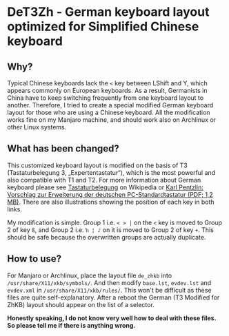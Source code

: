 # DeT3Zh - German keyboard layout optimized for Simplified Chinese keyboard

## Why?

Typical Chinese keyboards lack the `<` key between LShift and Y, which appears commonly on European keyboards. As a result, Germanists in China have to keep switching frequently from one keyboard layout to another. Therefore, I tried to create a special modified German keyboard layout for those who are using a Chinese keyboard. All the modification works fine on my Manjaro machine, and should work also on Archlinux or other Linux systems.

## What has been changed?

This customized keyboard layout is modified on the basis of T3 (Tastaturbelegung 3, „Expertentastatur“), which is the most powerful and also compatible with T1 and T2. For more information about German keyboard please see [Tastaturbelegung](https://de.wikipedia.org/wiki/Tastaturbelegung#Deutschland_und_.C3.96sterreich) on Wikipedia or [Karl Pentzlin: Vorschlag zur Erweiterung der deutschen PC-Standardtastatur (PDF; 1,2 MB)](http://www.pentzlin.com/ErweiterungDeutscheTastatur2.pdf). There are also illustrations showing the position of each key in both links.

My modification is simple. Group 1 i.e. `< > |` on the `<` key is moved to Group 2 of key `ß`, and Group 2 i.e. `ŉ ¦ ♪` on it is moved to Group 2 of key `+`. This should be safe because the overwritten groups are actually duplicate.

## How to use?

For Manjaro or Archlinux, place the layout file `de_zhkb` into `/usr/share/X11/xkb/symbols/`. And then modify `base.lst`, `evdev.lst` and `evdev.xml` in `/usr/share/X11/xkb/rules/`. This won't be difficult as these files are quite self-explanatory. After a reboot the German (T3 Modified for ZhKB) layout should appear on the list of a selector.

__Honestly speaking, I do not know very well how to deal with these files. So please tell me if there is anything wrong.__

